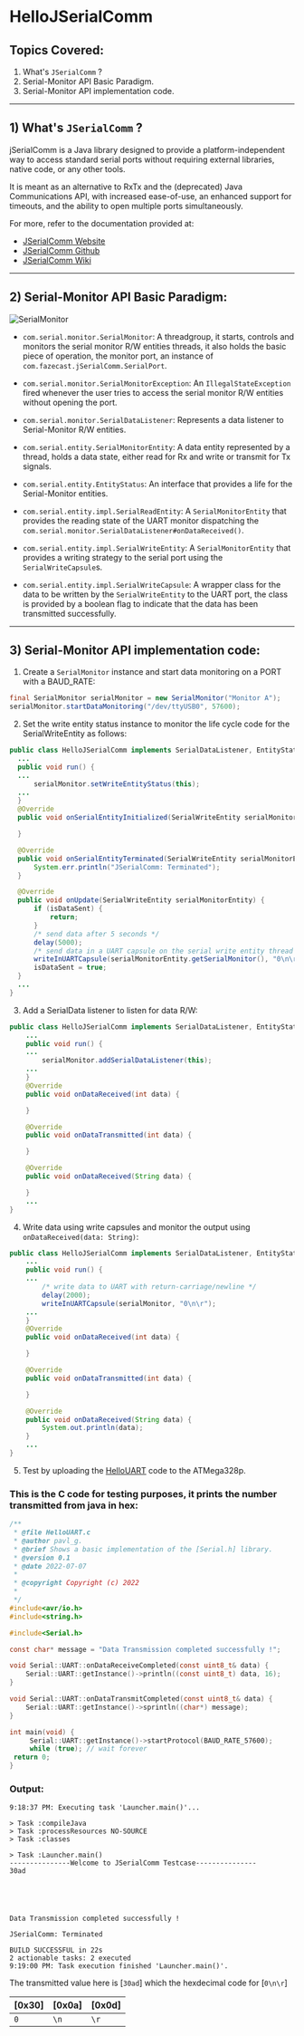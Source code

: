 # HelloJSerialComm

## Topics Covered:
1) What's `JSerialComm` ?
2) Serial-Monitor API Basic Paradigm.
3) Serial-Monitor API implementation code.

--------------------------------------------------
## 1) What's `JSerialComm` ?

jSerialComm is a Java library designed to provide a platform-independent way to access standard serial ports without requiring external libraries, 
native code, or any other tools. 

It is meant as an alternative to RxTx and the (deprecated) Java Communications API, with increased ease-of-use, an enhanced support for timeouts, 
and the ability to open multiple ports simultaneously.

For more, refer to the documentation provided at: 
- [JSerialComm Website](https://fazecast.github.io/jSerialComm/)
- [JSerialComm Github](https://github.com/Fazecast/jSerialComm)
- [JSerialComm Wiki](https://github.com/Fazecast/jSerialComm/wiki)

-----------------------------------------------------
## 2) Serial-Monitor API Basic Paradigm:

![SerialMonitor](https://github.com/Software-Hardware-Codesign/AVR-Sandbox/blob/master/HelloJSerialComm/UML/SerialMonitor.svg)

- `com.serial.monitor.SerialMonitor`: A threadgroup, it starts, controls and monitors the serial monitor R/W entities threads, 
it also holds the basic piece of operation, the monitor port, an instance of `com.fazecast.jSerialComm.SerialPort`.

- `com.serial.monitor.SerialMonitorException`: An `IllegalStateException` fired whenever the user tries to access the serial monitor R/W entities 
without opening the port.

- `com.serial.monitor.SerialDataListener`: Represents a data listener to Serial-Monitor R/W entities.

- `com.serial.entity.SerialMonitorEntity`: A data entity represented by a thread, holds a data state, either read for Rx and write or transmit for Tx signals.

- `com.serial.entity.EntityStatus`: An interface that provides a life for the Serial-Monitor entities.

- `com.serial.entity.impl.SerialReadEntity`: A `SerialMonitorEntity` that provides the reading state of the UART monitor dispatching the 
`com.serial.monitor.SerialDataListener#onDataReceived()`.

- `com.serial.entity.impl.SerialWriteEntity`: A `SerialMonitorEntity` that provides a writing strategy to the serial port using the `SerialWriteCapsule`s.

- `com.serial.entity.impl.SerialWriteCapsule`: A wrapper class for the data to be written by the `SerialWriteEntity` to the UART port, the class is
provided by a boolean flag to indicate that the data has been transmitted successfully.

--------------------------------------------------------
## 3) Serial-Monitor API implementation code: 

1) Create a `SerialMonitor` instance and start data monitoring on a PORT with a BAUD_RATE: 
```java
final SerialMonitor serialMonitor = new SerialMonitor("Monitor A");
serialMonitor.startDataMonitoring("/dev/ttyUSB0", 57600);
```
2) Set the write entity status instance to monitor the life cycle code for the SerialWriteEntity as follows:
```java
public class HelloJSerialComm implements SerialDataListener, EntityStatus<SerialWriteEntity> {
  ...
  public void run() {
  ...
      serialMonitor.setWriteEntityStatus(this);
  ...
  }
  @Override
  public void onSerialEntityInitialized(SerialWriteEntity serialMonitorEntity) {

  }

  @Override
  public void onSerialEntityTerminated(SerialWriteEntity serialMonitorEntity) {
      System.err.println("JSerialComm: Terminated");
  }

  @Override
  public void onUpdate(SerialWriteEntity serialMonitorEntity) {
      if (isDataSent) {
          return;
      }
      /* send data after 5 seconds */
      delay(5000);
      /* send data in a UART capsule on the serial write entity thread */
      writeInUARTCapsule(serialMonitorEntity.getSerialMonitor(), "0\n\r");
      isDataSent = true;
  }
  ...
}
```
3) Add a SerialData listener to listen for data R/W: 
```java
public class HelloJSerialComm implements SerialDataListener, EntityStatus<SerialWriteEntity> {
    ...
    public void run() {
    ...
        serialMonitor.addSerialDataListener(this);
    ...
    }
    @Override
    public void onDataReceived(int data) {

    }

    @Override
    public void onDataTransmitted(int data) {

    }

    @Override
    public void onDataReceived(String data) {

    }
    ...
}
```
4) Write data using write capsules and monitor the output using `onDataReceived(data: String)`: 
```java
public class HelloJSerialComm implements SerialDataListener, EntityStatus<SerialWriteEntity> {
    ...
    public void run() {
    ...
        /* write data to UART with return-carriage/newline */
        delay(2000);
        writeInUARTCapsule(serialMonitor, "0\n\r");
    ...
    }
    @Override
    public void onDataReceived(int data) {

    }

    @Override
    public void onDataTransmitted(int data) {

    }

    @Override
    public void onDataReceived(String data) {
        System.out.println(data);
    }
    ...
}
```
5) Test by uploading the [HelloUART](https://github.com/Software-Hardware-Codesign/AVR-Sandbox/blob/master/HelloUART/main/lib/HelloUART.c) code to the ATMega328p.

### This is the C code for testing purposes, it prints the number transmitted from java in hex:
```c
/**
 * @file HelloUART.c
 * @author pavl_g.
 * @brief Shows a basic implementation of the [Serial.h] library.
 * @version 0.1
 * @date 2022-07-07
 * 
 * @copyright Copyright (c) 2022
 * 
 */
#include<avr/io.h>
#include<string.h>

#include<Serial.h>

const char* message = "Data Transmission completed successfully !";

void Serial::UART::onDataReceiveCompleted(const uint8_t& data) {
	Serial::UART::getInstance()->println((const uint8_t) data, 16);
}

void Serial::UART::onDataTransmitCompleted(const uint8_t& data) {
	Serial::UART::getInstance()->sprintln((char*) message);
}

int main(void) {
	 Serial::UART::getInstance()->startProtocol(BAUD_RATE_57600);
	 while (true); // wait forever
 return 0;
}
```

### Output: 
```
9:18:37 PM: Executing task 'Launcher.main()'...

> Task :compileJava
> Task :processResources NO-SOURCE
> Task :classes

> Task :Launcher.main()
---------------Welcome to JSerialComm Testcase---------------
30ad





Data Transmission completed successfully !

JSerialComm: Terminated

BUILD SUCCESSFUL in 22s
2 actionable tasks: 2 executed
9:19:00 PM: Task execution finished 'Launcher.main()'.
```
The transmitted value here is [`30ad`] which the hexdecimal code for [`0\n\r`]

| [0x30] | [0x0a] | [0x0d] |
|--------|--------|--------|
| `0`   | `\n` | `\r` |
